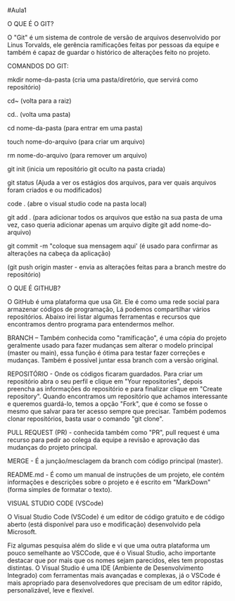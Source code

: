 #Aula1

O QUE É O GIT? 

O "Git" é um sistema de controle de versão de arquivos desenvolvido por Linus Torvalds, ele gerência ramificações feitas por pessoas da equipe e também é capaz de guardar o histórico de alterações feito no projeto. 

COMANDOS DO GIT: 

mkdir nome-da-pasta (cria uma pasta/diretório, que servirá como repositório) 

cd~ (volta para a raiz) 

cd.. (volta uma pasta) 

cd nome-da-pasta (para entrar em uma pasta) 

touch nome-do-arquivo (para criar um arquivo) 

rm nome-do-arquivo (para remover um arquivo) 

git init (inicia um repositório git oculto na pasta criada) 

git status (Ajuda a ver os estágios dos arquivos, para ver quais arquivos foram criados e ou modificados) 

code . (abre o visual studio code na pasta local) 

git add . (para adicionar todos os arquivos que estão na sua pasta de uma vez, caso queria adicionar apenas um arquivo digite git add nome-do-arquivo) 

git commit -m "coloque sua mensagem aqui' (é usado para confirmar as alterações na cabeça da  aplicação) 

(git push origin master - envia as alterações feitas para a branch mestre do repositório) 


O QUE É GITHUB? 

O GitHub é uma plataforma que usa Git. Ele é como uma rede social para armazenar códigos de programação, Lá podemos compartilhar vários repositórios. Abaixo irei listar algumas ferramentas e recursos que encontramos dentro programa para entendermos melhor. 

 BRANCH – Também conhecida como "ramificação", é uma cópia do projeto geralmente usado para fazer mudanças sem alterar o modelo principal (master ou main), essa função é ótima para testar fazer correções e mudanças. Também é possível juntar essa branch com a versão original. 

REPOSITÓRIO - Onde os códigos ficaram guardados. Para criar um repositório abra o seu perfil e clique em "Your repositories", depois preencha as informações do repositório e para finalizar clique em "Create repository". Quando encontramos um repositório que achamos interessante e queremos guardá-lo, temos a opção "Fork", que é como se fosse o mesmo que salvar para ter acesso sempre que precisar. Também podemos clonar repositórios, basta usar o comando "git clone". 

PULL REQUEST (PR) - conhecida também como "PR", pull request é uma recurso para pedir ao colega da equipe a revisão e aprovação das mudanças do projeto principal. 

MERGE - É a junção/mesclagem da branch com código principal (master). 

README.md -  É como um manual de instruções de um projeto, ele contém informações e descrições sobre o projeto e é escrito em "MarkDown" (forma simples de formatar o texto). 

 
VISUAL STUDIO CODE (VSCode) 

 O Visual Studio Code (VSCode) é um editor de código gratuito e de código aberto (está disponível para uso e modificação) desenvolvido pela Microsoft. 

Fiz algumas pesquisa além do slide e vi que uma outra plataforma um pouco semelhante ao VSCCode, que é o Visual Studio, acho importante destacar que por mais que os nomes sejam parecidos, eles tem propostas distintas. O Visual Studio é uma IDE (Ambiente de Desenvolvimento Integrado) com ferramentas mais avançadas e complexas, já o VSCode é mais apropriado para desenvolvedores que precisam de um editor rápido, personalizável, leve e flexível. 
